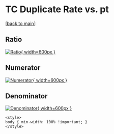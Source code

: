 # TC Duplicate Rate vs. pt

[[back to main](./)]



## Ratio

[![Ratio](../mtv/var/TC_duplrate_stack_pt.png){ width=600px }](../mtv/var/TC_duplrate_stack_pt.pdf)

## Numerator

[![Numerator](../mtv/num/TC_duplrate_stack_pt_num0.png){ width=600px }](../mtv/num/TC_duplrate_stack_pt_num0.pdf)

## Denominator

[![Denominator](../mtv/den/TC_duplrate_stack_pt_den.png){ width=600px }](../mtv/den/TC_duplrate_stack_pt_den.pdf)


``` {=html}
<style>
body { min-width: 100% !important; }
</style>
```
